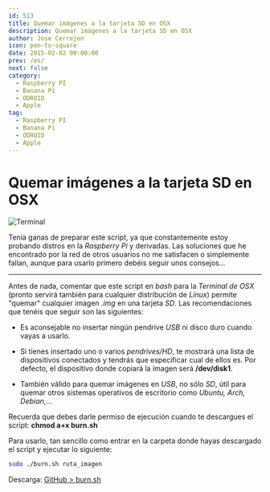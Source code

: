 ```yaml
---
id: 513
title: Quemar imágenes a la tarjeta SD en OSX
description: Quemar imágenes a la tarjeta SD en OSX
author: Jose Cerrejon
icon: pen-to-square
date: 2015-02-02 00:00:00
prev: /es/
next: false
category:
  - Raspberry PI
  - Banana Pi
  - ODROID
  - Apple
tag:
  - Raspberry PI
  - Banana Pi
  - ODROID
  - Apple
---
```


# Quemar imágenes a la tarjeta SD en OSX

![Terminal](/images/2015/02/burnSD.png)

Tenía ganas de preparar este script, ya que constantemente estoy probando distros en la *Raspberry Pi* y derivadas. Las soluciones que he encontrado por la red de otros usuarios no me satisfacen o simplemente fallan, aunque para usarlo primero debéis seguir unos consejos...

- - -
Antes de nada, comentar que este script en *bash* para la *Terminal de OSX* (pronto servirá también para cualquier distribución de *Linux*) permite "quemar" cualquier imagen *.img* en una tarjeta *SD*. Las recomendaciones que tenéis que seguir son las siguientes:

* Es aconsejable no insertar ningún pendrive *USB* ni disco duro cuando vayas a usarlo.

* Si tienes insertado uno o varios *pendrives/HD*, te mostrará una lista de dispositivos conectados y tendrás que especificar cual de ellos es. Por defecto, el dispositivo donde copiará la imagen será **/dev/disk1**. 

* También válido para quemar imágenes en *USB*, no sólo *SD*, útil para quemar otros sistemas operativos de escritorio como *Ubuntu, Arch, Debian*,...

Recuerda que debes darle permiso de ejecución cuando te descargues el script: **chmod a+x burn.sh**

Para usarlo, tan sencillo como entrar en la carpeta donde hayas descargado el script y ejecutar lo siguiente:

```bash
sudo ./burn.sh ruta_imagen
```

Descarga: [GitHub > burn.sh](https://github.com/jmcerrejon/scripts/raw/master/burn.sh)